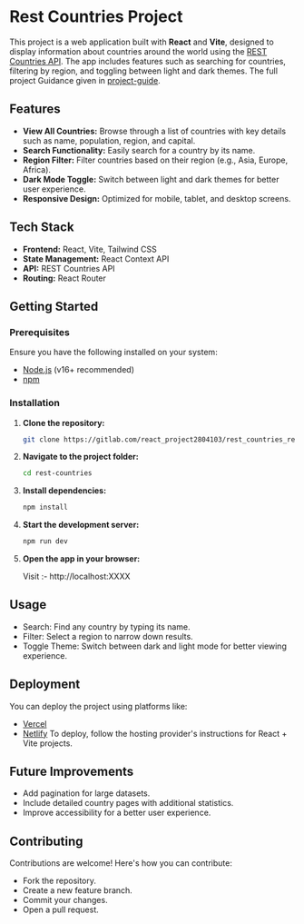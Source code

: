 # Rest Countries Project

This project is a web application built with **React** and **Vite**, designed to display information about countries around the world using the [REST Countries API](https://restcountries.com/). The app includes features such as searching for countries, filtering by region, and toggling between light and dark themes. The full project Guidance given in [project-guide](./project-guide.md).

## Features

- **View All Countries:** Browse through a list of countries with key details such as name, population, region, and capital.
- **Search Functionality:** Easily search for a country by its name.
- **Region Filter:** Filter countries based on their region (e.g., Asia, Europe, Africa).
- **Dark Mode Toggle:** Switch between light and dark themes for better user experience.
- **Responsive Design:** Optimized for mobile, tablet, and desktop screens.

## Tech Stack

- **Frontend:** React, Vite, Tailwind CSS
- **State Management:** React Context API
- **API:** REST Countries API
- **Routing:** React Router

## Getting Started

### Prerequisites

Ensure you have the following installed on your system:

- [Node.js](https://nodejs.org/) (v16+ recommended)
- [npm](https://www.npmjs.com/)

### Installation

1. **Clone the repository:**

   ```bash
   git clone https://gitlab.com/react_project2804103/rest_countries_react_project#

   ```

2. **Navigate to the project folder:**

   ```bash
   cd rest-countries

   ```

3. **Install dependencies:**

   ```bash
   npm install

   ```

4. **Start the development server:**

   ```bash
   npm run dev

   ```

5. **Open the app in your browser:**

   Visit :- http://localhost:XXXX

## Usage

- Search: Find any country by typing its name.
- Filter: Select a region to narrow down results.
- Toggle Theme: Switch between dark and light mode for better viewing experience.

## Deployment

You can deploy the project using platforms like:

- [Vercel](https://vercel.com/)
- [Netlify](https://www.netlify.com/)
  To deploy, follow the hosting provider's instructions for React + Vite projects.

## Future Improvements

- Add pagination for large datasets.
- Include detailed country pages with additional statistics.
- Improve accessibility for a better user experience.

## Contributing

Contributions are welcome! Here's how you can contribute:

- Fork the repository.
- Create a new feature branch.
- Commit your changes.
- Open a pull request.
